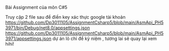 Bài Assignment của môn C#5 

Truy cập 2 file sau để điền key xác thực google tài khoản
https://github.com/Dp3011105/AssignmentCsharp5/blob/main/AsmApi_PH53971/bin/Debug/net8.0/appsettings.json
https://github.com/Dp3011105/AssignmentCsharp5/blob/main/AsmApi_PH53971/appsettings.json
dự án lỏ chỉ để kỷ niệm , tương lai sẽ quay lại xem hihi!
